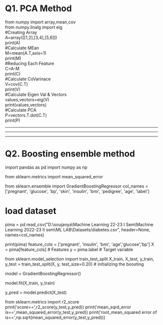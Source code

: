 # Q1. PCA Method
from numpy import array,mean,cov  
from numpy.linalg import eig   
#Creating Array  
A=array([[1,2],[3,4],[5,6]])  
print(A)  
#Calculate MEan  
M=mean(A.T,axis=1)  
print(M)  
#Reducing Each Feature  
C=A-M  
print(C)  
#Calculate CoVarinace  
V=cov(C.T)  
print(V)  
#Calculate Eigen Val & Vectors  
values,vectors=eig(V)  
print(values,vectors)  
#Calculate PCA  
P=vectors.T.dot(C.T)  
print(P)  

                                                                   

----------------------------------------
----------------------------------------
----------------------------------------



# Q2.  Boosting ensemble method
import pandas as pd
import numpy as np

from sklearn.metrics import mean_squared_error

from sklearn.ensemble import GradientBoostingRegressor
col_names = ['pregnant', 'glucose', 'bp', 'skin', 'insulin', 'bmi', 'pedigree', 'age', 'label']
# load dataset

pima = pd.read_csv("D:\soujanya\Machine Learning 22-23 I Sem\Machine Learning 2022-23 II sem\ML LAB\Datasets/diabetes.csv", header=None, names=col_names)

print(pima)
feature_cols = ['pregnant', 'insulin', 'bmi', 'age','glucose','bp']
X = pima[feature_cols] # Features
y = pima.label # Target variable

from sklearn.model_selection import train_test_split
X_train, X_test, y_train, y_test = train_test_split(X, y, test_size=0.20) # initializing the boosting

model = GradientBoostingRegressor()

model.fit(X_train, y_train)

y_pred = model.predict(X_test)

from sklearn.metrics import r2_score
print('score==',r2_score(y_test,y_pred))
print('mean_sqrd_error is==',mean_squared_error(y_test,y_pred))
print('root_mean_squared error of is==',np.sqrt(mean_squared_error(y_test,y_pred)))
